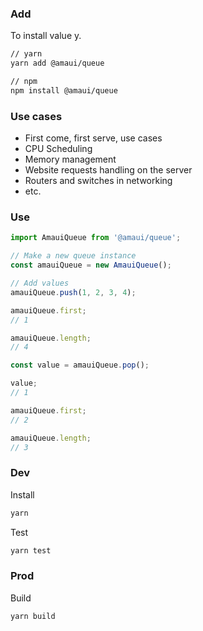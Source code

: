 ### Add

To install value y.

```bash
// yarn
yarn add @amaui/queue

// npm
npm install @amaui/queue
```

### Use cases
- First come, first serve, use cases
- CPU Scheduling
- Memory management
- Website requests handling on the server
- Routers and switches in networking
- etc.

### Use

```javascript
import AmauiQueue from '@amaui/queue';

// Make a new queue instance
const amauiQueue = new AmauiQueue();

// Add values
amauiQueue.push(1, 2, 3, 4);

amauiQueue.first;
// 1

amauiQueue.length;
// 4

const value = amauiQueue.pop();

value;
// 1

amauiQueue.first;
// 2

amauiQueue.length;
// 3
```

### Dev

Install

```bash
yarn
```

Test

```bash
yarn test
```

### Prod

Build

```bash
yarn build
```
